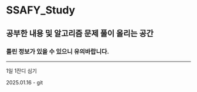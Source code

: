 # SSAFY_Study
## 공부한 내용 및 알고리즘 문제 풀이 올리는 공간
### 틀린 정보가 있을 수 있으니 유의바랍니다.
---
1일 1잔디 심기

2025.01.16 - git
